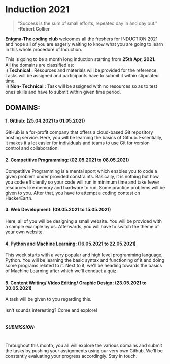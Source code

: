 # Induction 2021

>"Success is the sum of small efforts, repeated day in and day out."<br> **-Robert Collier**

**Enigma-The coding club** welcomes all the freshers for INDUCTION 2021 and hope all of you are eagerly waiting to know what you are going to learn in this whole procedure of Induction.

This is going to be a month long induction starting from **25th Apr, 2021**. <br>All the domains are classified as: <br>
i) **Technical** : Resources and materials will be provided for the reference. Tasks will be assigned and participants have to submit it within stipulated time. <br>
ii) **Non- Technical** : Task will be assigned with no resources so as to test ones skills and have to submit within given time period. <br>

## DOMAINS: <br>
#### 1. Github: (25.04.2021 to 01.05.2021) <br>
GitHub is a for-profit company that offers a cloud-based Git repository hosting service. Here, you will be learning the basics of Github. Essentially, it makes it a lot easier for individuals and teams to use Git for version control and collaboration.

#### 2. Competitive Programming: (02.05.2021 to 08.05.2021) <br>
Competitive Programming is a mental sport which enables you to code a given problem under provided constraints. Basically, it is  nothing but how you code efficiently so your code will run in minimum time and take fewer resources like memory and hardware to run. Some practice problems will be given to you. After that, you have to attempt a coding contest on HackerEarth.

#### 3. Web Development: (09.05.2021 to 15.05.2021) <br>
Here, all of you will be designing a small website. You will be provided with a sample example by us. Afterwards, you will have to switch the theme of your own website.

#### 4. Python and Machine Learning: (16.05.2021 to 22.05.2021) <br>
This week starts with a very popular and high level programming language, Python. You will be learning the basic syntax and functioning of it and doing some programs related to it. Next to it, we'll be heading towards the basics of Machine Learning after which we'll conduct a quiz.   

#### 5. Content Writing/ Video Editing/ Graphic Design: (23.05.2021 to 30.05.2021) <br>
A task will be given to you regarding this.
<br>
<br>
Isn't sounds interesting? Come and explore!
<br>
<br>
##### SUBMISSION: <br>
<br>
Throughout this month, you all will explore the various domains and submit the tasks by pushing your assignments using our very own Github. We'll be constantly evaluating your progress accordingly. Stay in touch.
